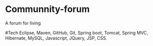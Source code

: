 # Communnity-forum
A forum for living


#Tech
Eclipse, Maven, GitHub, Git, Spring boot, Tomcat, Spring MVC, Hibernate, MySQL, Javascript, JQuery, JSP, CSS.

#

